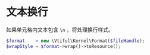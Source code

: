 # 文本换行

如果单元格内文本包含 `\n` ，将处理换行样式。

```php
$format    = new \Vtiful\Kernel\Format($fileHandle);
$wrapStyle = $format->wrap()->toResource();
```

